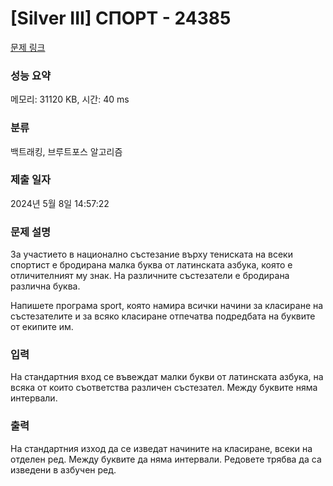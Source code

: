 # [Silver III] СПОРТ - 24385 

[문제 링크](https://www.acmicpc.net/problem/24385) 

### 성능 요약

메모리: 31120 KB, 시간: 40 ms

### 분류

백트래킹, 브루트포스 알고리즘

### 제출 일자

2024년 5월 8일 14:57:22

### 문제 설명

<p>За участието в национално състезание върху тениската на всеки спортист е бродирана малка буква от латинската азбука, която е отличителният му знак. На различните състезатели е бродирана различна буква.</p>

<p>Напишете програма sport, която намира всички начини за класиране на състезателите и за всяко класиране отпечатва подредбата на буквите от екипите им.</p>

### 입력 

 <p>На стандартния вход се въвеждат малки букви от латинската азбука, на всяка от които съответства различен състезател. Между буквите няма интервали.</p>

### 출력 

 <p>На стандартния изход да се изведат начините на класиране, всеки на отделен ред. Между буквите да няма интервали. Редовете трябва да са изведени в азбучен ред.</p>

